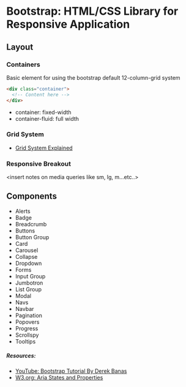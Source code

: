 # Bootstrap: HTML/CSS Library for Responsive Application

## Layout
### Containers
Basic element for using the bootstrap default 12-column-grid system
```html
<div class="container">
  <!-- Content here -->
</div>
```
- container: fixed-width
- container-fluid: full width

### Grid System
- [Grid System Explained](https://v4-alpha.getbootstrap.com/layout/grid/)

### Responsive Breakout
<insert notes on media queries like sm, lg, m...etc..>

## Components
- Alerts
- Badge
- Breadcrumb
- Buttons
- Button Group
- Card
- Carousel
- Collapse
- Dropdown
- Forms
- Input Group
- Jumbotron
- List Group
- Modal
- Navs
- Navbar
- Pagination
- Popovers
- Progress
- Scrollspy
- Tooltips


##### Resources:
- [YouTube: Bootstrap Tutorial By Derek Banas](https://www.youtube.com/watch?v=gqOEoUR5RHg)
- [W3.org: Aria States and Properties](https://www.w3.org/TR/wai-aria/states_and_properties)
